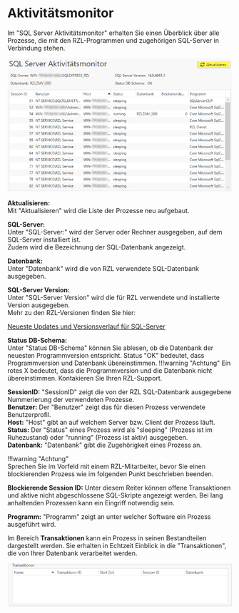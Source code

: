 # Aktivitätsmonitor

Im "SQL Server Aktivitätsmonitor" erhalten Sie einen Überblick über alle Prozesse, die mit den RZL-Programmen und zugehörigen SQL-Server in Verbindung stehen.

![SQL-Server Aktivitätsmonitor](img/Aktivitaetsmonitor_SQLServerAktivitaetsmonitor.png)

**Aktualisieren:**  
Mit "Aktualisieren" wird die Liste der Prozesse neu aufgebaut. 

**SQL-Server:**  
Unter "SQL-Server:" wird der Server oder Rechner ausgegeben, auf dem SQL-Server installiert ist.  
Zudem wird die Bezeichnung der SQL-Datenbank angezeigt. 

**Datenbank:**  
Unter "Datenbank" wird die von RZL verwendete SQL-Datenbank ausgegeben.  

**SQL-Server Version:**  
Unter "SQL-Server Version" wird die für RZL verwendete und installierte Version ausgegeben.  
Mehr zu den RZL-Versionen finden Sie hier:  

[Neueste Updates und Versionsverlauf für SQL-Server](https://learn.microsoft.com/de-de/troubleshoot/sql/releases/download-and-install-latest-updates)

**Status DB-Schema:**  
Unter "Status DB-Schema" können Sie ablesen, ob die Datenbank der neuesten Programmversion entspricht.
Status "OK" bedeutet, dass Programmversion und Datenbank übereinstimmen.
!!!warning "Achtung"
    Ein rotes X bedeutet, dass die Programmversion und die Datenbank nicht übereinstimmen. Kontakieren Sie Ihren RZL-Support.

**SessionID:** "SessionID" zeigt die von der RZL SQL-Datenbank ausgegebene Nummerierung der verwendeten Prozesse.  
**Benutzer:** Der "Benutzer" zeigt das für diesen Prozess verwendete Benutzerprofil.  
**Host:** "Host" gibt an auf welchem Server bzw. Client der Prozess läuft.  
**Status:** Der "Status" eines Prozess wird als "sleeping" (Prozess ist im Ruhezustand) oder "running" (Prozess ist aktiv) ausgegeben.  
**Datenbank:** "Datenbank" gibt die Zugehörigkeit eines Prozess an.  

!!!warning "Achtung"  
    Sprechen Sie im Vorfeld mit einem RZL-Mitarbeiter, bevor Sie einen blockierenden Prozess wie im folgenden Punkt beschrieben beenden.
    
**Blockierende Session ID:**
Unter diesem Reiter können offene Transaktionen und aktive nicht abgeschlossene SQL-Skripte angezeigt werden. Bei lang anhaltenden Prozessen kann ein Eingriff notwendig sein.   

**Programm:** "Programm" zeigt an unter welcher Software ein Prozess ausgeführt wird.  

Im Bereich **Transaktionen** kann ein Prozess in seinen Bestandteilen dargestellt werden. Sie erhalten in Echtzeit Einblick in die "Transaktionen", die von Ihrer Datenbank verarbeitet werden. 

![Transaktionen](img/Aktivitaetsmonitor_Transaktionen.png)